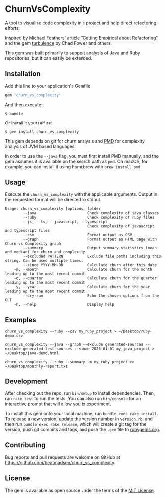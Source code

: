 # ChurnVsComplexity

A tool to visualise code complexity in a project and help direct refactoring efforts.

Inspired by [Michael Feathers' article "Getting Empirical about Refactoring"](https://www.agileconnection.com/article/getting-empirical-about-refactoring) and the gem [turbulence](https://rubygems.org/gems/turbulence) by Chad Fowler and others.

This gem was built primarily to support analysis of Java and Ruby repositories, but it can easily be extended.

## Installation

Add this line to your application's Gemfile:

```ruby
gem 'churn_vs_complexity'
```

And then execute:

    $ bundle

Or install it yourself as:

    $ gem install churn_vs_complexity

This gem depends on git for churn analysis and [PMD](https://pmd.github.io) for complexity analysis of JVM based languages.

In order to use the `--java` flag, you must first install PMD manually, and the gem assumes it is available on the search path as `pmd`. On macOS, for example, you can install it using homebrew with `brew install pmd`.

## Usage

Execute the `churn_vs_complexity` with the applicable arguments. Output in the requested format will be directed to stdout.

```
Usage: churn_vs_complexity [options] folder
        --java                       Check complexity of java classes
        --ruby                       Check complexity of ruby files
        --js, --ts, --javascript, --typescript
                                     Check complexity of javascript and typescript files
        --csv                        Format output as CSV
        --graph                      Format output as HTML page with Churn vs Complexity graph
        --summary                    Output summary statistics (mean and median) for churn and complexity
        --excluded PATTERN           Exclude file paths including this string. Can be used multiple times.
        --since YYYY-MM-DD           Calculate churn after this date
    -m, --month                      Calculate churn for the month leading up to the most recent commit
    -q, --quarter                    Calculate churn for the quarter leading up to the most recent commit
    -y, --year                       Calculate churn for the year leading up to the most recent commit
        --dry-run                    Echo the chosen options from the CLI
    -h, --help                       Display help
```

## Examples

`churn_vs_complexity --ruby --csv my_ruby_project > ~/Desktop/ruby-demo.csv`

`churn_vs_complexity --java --graph --exclude generated-sources --exclude generated-test-sources --since 2023-01-01 my_java_project > ~/Desktop/java-demo.html`

`churn_vs_complexity --ruby --summary -m my_ruby_project >> ~/Desktop/monthly-report.txt`


## Development

After checking out the repo, run `bin/setup` to install dependencies. Then, run `rake test` to run the tests. You can also run `bin/console` for an interactive prompt that will allow you to experiment.

To install this gem onto your local machine, run `bundle exec rake install`. To release a new version, update the version number in `version.rb`, and then run `bundle exec rake release`, which will create a git tag for the version, push git commits and tags, and push the `.gem` file to [rubygems.org](https://rubygems.org).

## Contributing

Bug reports and pull requests are welcome on GitHub at https://github.com/beatmadsen/churn_vs_complexity.

## License

The gem is available as open source under the terms of the [MIT License](https://opensource.org/licenses/MIT).
